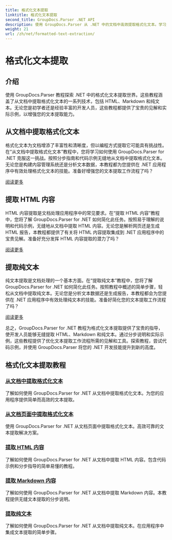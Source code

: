 ```yaml
---
title: 格式化文本提取
linktitle: 格式化文本提取
second_title: GroupDocs.Parser .NET API
description: 使用 GroupDocs.Parser 从 .NET 中的文档中高效提取格式化文本。学习无缝提取 HTML、Markdown 和纯文本。
weight: 21
url: /zh/net/formatted-text-extraction/
---
```


# 格式化文本提取


## 介绍

使用 GroupDocs.Parser 教程探索 .NET 中的格式化文本提取世界。这些教程涵盖了从文档中提取格式化文本的一系列技术，包括 HTML、Markdown 和纯文本。无论您是初学者还是经验丰富的开发人员，这些教程都提供了宝贵的见解和实际示例，以增强您的文本提取能力。

## 从文档中提取格式化文本

格式化文本为文档增添了丰富性和清晰度，但以编程方式提取它可能具有挑战性。在“从文档中提取格式化文本”教程中，您将学习如何使用 GroupDocs.Parser for .NET 克服这一挑战。按照分步指南和代码示例无缝地从文档中提取格式化文本。无论您是构建内容管理系统还是分析文本数据，本教程都为您提供在 .NET 应用程序中有效处理格式化文本的技能。准备好增强您的文本提取工作流程了吗？

[阅读更多](./extract-formatted-text-from-document/)

## 提取 HTML 内容

HTML 内容提取是文档处理应用程序中的常见要求。在“提取 HTML 内容”教程中，您将了解 GroupDocs.Parser for .NET 如何简化此任务。按照易于理解的说明和代码示例，无缝地从文档中提取 HTML 内容。无论您是解析网页还是生成 HTML 报告，本教程都提供了有关将 HTML 内容提取集成到 .NET 应用程序中的宝贵见解。准备好充分发挥 HTML 内容提取的潜力了吗？

[阅读更多](./extract-html-content/)

## 提取纯文本

纯文本提取是文档处理的一个基本方面。在“提取纯文本”教程中，您将了解 GroupDocs.Parser for .NET 如何简化此任务。按照教程中概述的简单步骤，轻松从文档中提取纯文本。无论您是分析文本数据还是生成报告，本教程都会为您提供在 .NET 应用程序中有效处理纯文本的技能。准备好简化您的文本提取工作流程了吗？

[阅读更多](./extract-plain-text/)

总之，GroupDocs.Parser for .NET 教程为格式化文本提取提供了宝贵的指导，使开发人员能够无缝提取 HTML、Markdown 和纯文本。通过分步说明和实际示例，这些教程提供了优化文本提取工作流程所需的见解和工具。探索教程，尝试代码示例，并使用 GroupDocs.Parser 将您的 .NET 开发技能提升到新的高度。
## 格式化文本提取教程
### [从文档中提取格式化文本](./extract-formatted-text-from-document/)
了解如何使用 GroupDocs.Parser for .NET 从文档中提取格式化文本。为您的应用程序提供简单而高效的文本提取。
### [从文档页面中提取格式化文本](./extract-formatted-text-from-document-page/)
使用 GroupDocs.Parser for .NET 从文档页面中提取格式化文本。高效可靠的文本提取解决方案。
### [提取 HTML 内容](./extract-html-content/)
了解如何使用 GroupDocs.Parser for .NET 从文档中提取 HTML 内容。包含代码示例和分步指导的简单易懂的教程。
### [提取 Markdown 内容](./extract-markdown-content/)
了解如何使用 GroupDocs.Parser for .NET 从文档中提取 Markdown 内容。本教程提供无缝文本提取的分步说明。
### [提取纯文本](./extract-plain-text/)
了解如何使用 GroupDocs.Parser for .NET 从文档中提取纯文本。在应用程序中集成文本提取的简单步骤。